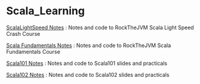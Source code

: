 # Scala_Learning

[ScalaLightSpeed Notes](ScalaLightSpeed) : Notes and code to RockTheJVM Scala Light Speed Crash Course 

[Scala Fundamentals Notes](udemy-scala-beginners) : Notes and code to RockTheJVM Scala Fundamentals Course

[Scala101 Notes](Scala101) : Notes and code to Scala101 slides and practicals

[Scala102 Notes](Scala102) : Notes and code to Scala102 slides and practicals
